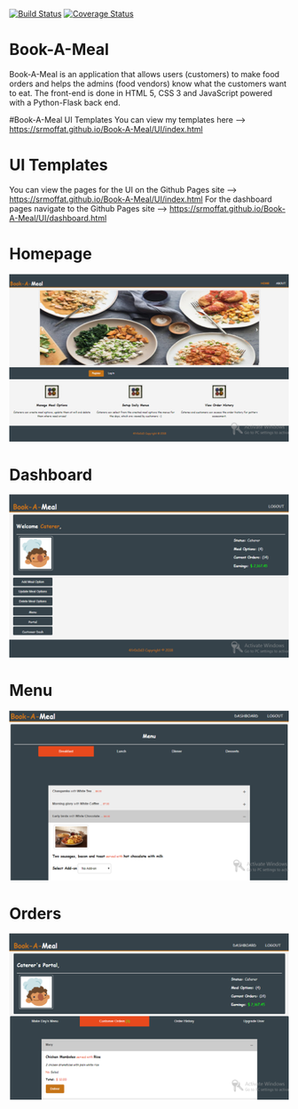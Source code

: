 [![Build Status](https://travis-ci.org/SrMoffat/Book-A-Meal.svg?branch=ch-make-tests-atomic)](https://travis-ci.org/SrMoffat/Book-A-Meal)
[![Coverage Status](https://coveralls.io/repos/github/SrMoffat/Book-A-Meal/badge.svg?branch=ch-make-tests-atomic)](https://coveralls.io/github/SrMoffat/Book-A-Meal?branch=ch-make-tests-atomic)
# Book-A-Meal
Book-A-Meal is an application that allows users (customers) to make food orders and helps the admins (food vendors) know what the customers want to eat. The front-end is done in HTML 5, CSS 3 and JavaScript powered with a Python-Flask back end. 


#Book-A-Meal UI Templates
You can view my templates here --> https://srmoffat.github.io/Book-A-Meal/UI/index.html

# UI Templates 
You can view the pages for the UI on the Github Pages site --> https://srmoffat.github.io/Book-A-Meal/UI/index.html
For the dashboard pages navigate to the Github Pages site --> https://srmoffat.github.io/Book-A-Meal/UI/dashboard.html

# Homepage
![Home](landing.PNG)

# Dashboard
![Dashboard](Admin.PNG)

# Menu
![Menu](menu.PNG)

# Orders
![Orders](orders.PNG)

